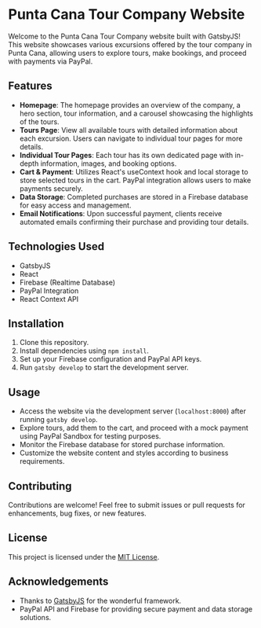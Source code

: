 # Punta Cana Tour Company Website

Welcome to the Punta Cana Tour Company website built with GatsbyJS! This website showcases various excursions offered by the tour company in Punta Cana, allowing users to explore tours, make bookings, and proceed with payments via PayPal.

## Features

- **Homepage**: The homepage provides an overview of the company, a hero section, tour information, and a carousel showcasing the highlights of the tours.
- **Tours Page**: View all available tours with detailed information about each excursion. Users can navigate to individual tour pages for more details.
- **Individual Tour Pages**: Each tour has its own dedicated page with in-depth information, images, and booking options.
- **Cart & Payment**: Utilizes React's useContext hook and local storage to store selected tours in the cart. PayPal integration allows users to make payments securely.
- **Data Storage**: Completed purchases are stored in a Firebase database for easy access and management.
- **Email Notifications**: Upon successful payment, clients receive automated emails confirming their purchase and providing tour details.

## Technologies Used

- GatsbyJS
- React
- Firebase (Realtime Database)
- PayPal Integration
- React Context API

## Installation

1. Clone this repository.
2. Install dependencies using `npm install`.
3. Set up your Firebase configuration and PayPal API keys.
4. Run `gatsby develop` to start the development server.

## Usage

- Access the website via the development server (`localhost:8000`) after running `gatsby develop`.
- Explore tours, add them to the cart, and proceed with a mock payment using PayPal Sandbox for testing purposes.
- Monitor the Firebase database for stored purchase information.
- Customize the website content and styles according to business requirements.

## Contributing

Contributions are welcome! Feel free to submit issues or pull requests for enhancements, bug fixes, or new features.

## License

This project is licensed under the [MIT License](LICENSE).

## Acknowledgements

- Thanks to [GatsbyJS](https://www.gatsbyjs.com/) for the wonderful framework.
- PayPal API and Firebase for providing secure payment and data storage solutions.
